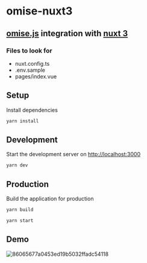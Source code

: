 # omise-nuxt3

## [omise.js](https://www.omise.co/omise-js) integration with [nuxt 3](https://v3.nuxtjs.org)

### Files to look for

- nuxt.config.ts
- .env.sample
- pages/index.vue

## Setup

Install dependencies

```bash
yarn install
```

## Development

Start the development server on <http://localhost:3000>

```bash
yarn dev
```

## Production

Build the application for production

```bash
yarn build

yarn start
```

## Demo

![86065677a0453ed19b5032ffadc54118](https://user-images.githubusercontent.com/77166960/166098554-ed040dba-6535-46d5-9171-635a07680907.gif)

